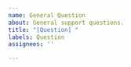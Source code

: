 ```yaml
---
name: General Question
about: General support questions.
title: "[Question] "
labels: Question
assignees: ''

---
```

